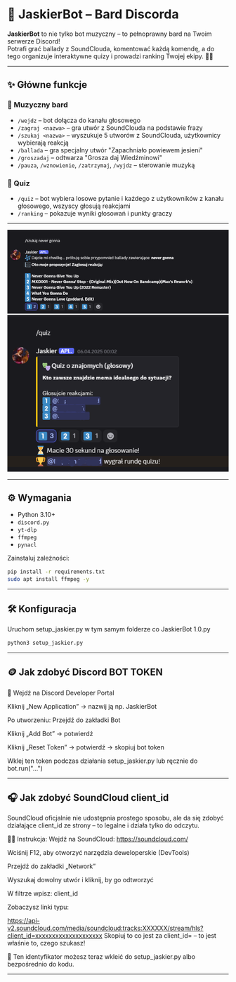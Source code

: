 # 🎸 JaskierBot – Bard Discorda

**JaskierBot** to nie tylko bot muzyczny – to pełnoprawny bard na Twoim serwerze Discord!  
Potrafi grać ballady z SoundClouda, komentować każdą komendę, a do tego organizuje interaktywne quizy i prowadzi ranking Twojej ekipy. 🎤🎶

---

## ✨ Główne funkcje

### 🎵 Muzyczny bard
- `/wejdz` – bot dołącza do kanału głosowego
- `/zagraj <nazwa>` – gra utwór z SoundClouda na podstawie frazy
- `/szukaj <nazwa>` – wyszukuje 5 utworów z SoundClouda, użytkownicy wybierają reakcją
- `/ballada` – gra specjalny utwór "Zapachniało powiewem jesieni"
- `/groszadaj` – odtwarza "Grosza daj Wiedźminowi"
- `/pauza`, `/wznowienie`, `/zatrzymaj`, `/wyjdz` – sterowanie muzyką

### 🧠 Quiz
- `/quiz` – bot wybiera losowe pytanie i każdego z użytkowników z kanału głosowego, wszyscy głosują reakcjami
- `/ranking` – pokazuje wyniki głosowań i punkty graczy

---
![Zrzut ekranu](https://github.com/kubeusz04/JaskierBot/blob/main/2.png?raw=true)
![Zrzut ekranu 2](https://github.com/kubeusz04/JaskierBot/blob/main/1.png?raw=true)

---

## ⚙️ Wymagania

- Python 3.10+
- `discord.py`
- `yt-dlp`
- `ffmpeg`
- `pynacl`

Zainstaluj zależności:
```bash
pip install -r requirements.txt
sudo apt install ffmpeg -y
```

---

## 🛠️ Konfiguracja

Uruchom setup_jaskier.py w tym samym folderze co JaskierBot 1.0.py
```bash
python3 setup_jaskier.py
```
---
## 🪙 Jak zdobyć Discord BOT TOKEN

🔐 Wejdź na Discord Developer Portal

Kliknij „New Application” → nazwij ją np. JaskierBot

Po utworzeniu:
Przejdź do zakładki Bot

Kliknij „Add Bot” → potwierdź

Kliknij „Reset Token” → potwierdź → skopiuj bot token

Wklej ten token podczas działania setup_jaskier.py lub ręcznie do bot.run("...")

---

## 🎧 Jak zdobyć SoundCloud client_id
SoundCloud oficjalnie nie udostępnia prostego sposobu, ale da się zdobyć działające client_id ze strony – to legalne i działa tylko do odczytu.

🧙‍♂️ Instrukcja:
Wejdź na SoundCloud: https://soundcloud.com/

Wciśnij F12, aby otworzyć narzędzia deweloperskie (DevTools)

Przejdź do zakładki „Network”

Wyszukaj dowolny utwór i kliknij, by go odtworzyć

W filtrze wpisz: client_id

Zobaczysz linki typu:

https://api-v2.soundcloud.com/media/soundcloud:tracks:XXXXXX/stream/hls?client_id=xxxxxxxxxxxxxxxxxxxx
Skopiuj to co jest za client_id= – to jest właśnie to, czego szukasz!

🔁 Ten identyfikator możesz teraz wkleić do setup_jaskier.py albo bezpośrednio do kodu.

---


